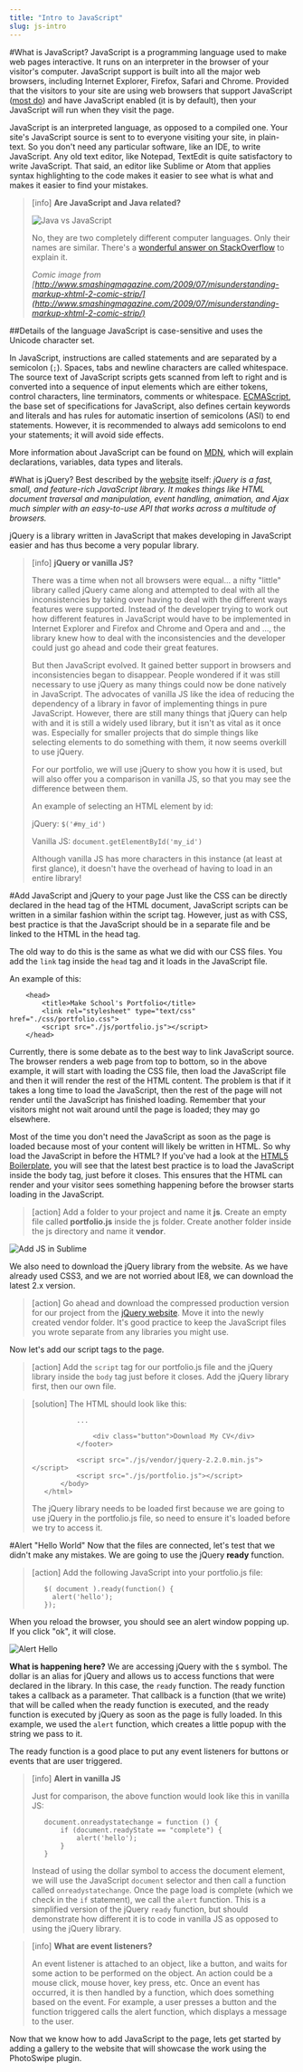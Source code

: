 ```yaml
---
title: "Intro to JavaScript"
slug: js-intro
---     
```


#What is JavaScript?
JavaScript is a programming language used to make web pages interactive. It runs on an interpreter in the browser of your visitor's computer. JavaScript support is built into all the major web browsers, including Internet Explorer, Firefox, Safari and Chrome. Provided that the visitors to your site are using web browsers that support JavaScript ([most do](http://w3techs.com/technologies/details/cp-javascript/all/all)) and have JavaScript enabled (it is by default), then your JavaScript will run when they visit the page.

JavaScript is an interpreted language, as opposed to a compiled one. Your site's JavaScript source is sent to to everyone visiting your site, in plain-text. So you don't need any particular software, like an IDE, to write JavaScript. Any old text editor, like Notepad, TextEdit is quite satisfactory to write JavaScript. That said, an editor like Sublime or Atom that applies syntax highlighting to the code makes it easier to see what is what and makes it easier to find your mistakes.

> [info]
> **Are JavaScript and Java related?**
>
> ![Java vs JavaScript](./2-hamster.jpg "Source: http://www.smashingmagazine.com/2009/07/misunderstanding-markup-xhtml-2-comic-strip/") 
> 
> No, they are two completely different computer languages. Only their names are similar. There's a [wonderful answer on StackOverflow](http://stackoverflow.com/questions/245062/whats-the-difference-between-javascript-and-java) to explain it. 
> 
> *Comic image from [http://www.smashingmagazine.com/2009/07/misunderstanding-markup-xhtml-2-comic-strip/](http://www.smashingmagazine.com/2009/07/misunderstanding-markup-xhtml-2-comic-strip/)*

##Details of the language
JavaScript is case-sensitive and uses the Unicode character set.

In JavaScript, instructions are called statements and are separated by a semicolon (`;`). Spaces, tabs and newline characters are called whitespace. The source text of JavaScript scripts gets scanned from left to right and is converted into a sequence of input elements which are either tokens, control characters, line terminators, comments or whitespace. [ECMAScript](https://en.wikipedia.org/wiki/ECMAScript), the base set of specifications for JavaScript, also defines certain keywords and literals and has rules for automatic insertion of semicolons (ASI) to end statements. However, it is recommended to always add semicolons to end your statements; it will avoid side effects.

More information about JavaScript can be found on [MDN](https://developer.mozilla.org/en-US/docs/Web/JavaScript/Guide/Grammar_and_types), which will explain declarations, variables, data types and literals.

#What is jQuery?
Best described by the [website](https://jquery.com/) itself: *jQuery is a fast, small, and feature-rich JavaScript library. It makes things like HTML document traversal and manipulation, event handling, animation, and Ajax much simpler with an easy-to-use API that works across a multitude of browsers.* 

jQuery is a library written in JavaScript that makes developing in JavaScript easier and has thus become a very popular library.

> [info]
> **jQuery or vanilla JS?**
> 
> There was a time when not all browsers were equal... a nifty "little" library called jQuery came along and attempted to deal with all the inconsistencies by taking over having to deal with the different ways features were supported. Instead of the developer trying to work out how different features in JavaScript would have to be implemented in Internet Explorer and Firefox and Chrome and Opera and and ..., the library knew how to deal with the inconsistencies and the developer could just go ahead and code their great features.
> 
> But then JavaScript evolved. It gained better support in browsers and inconsistencies began to disappear. People wondered if it was still necessary to use jQuery as many things could now be done natively in JavaScript. The advocates of vanilla JS like the idea of reducing the dependency of a library in favor of implementing things in pure JavaScript. However, there are still many things that jQuery can help with and it is still a widely used library, but it isn't as vital as it once was. Especially for smaller projects that do simple things like selecting elements to do something with them, it now seems overkill to use jQuery.  
>
> For our portfolio, we will use jQuery to show you how it is used, but will also offer you a comparison in vanilla JS, so that you may see the difference between them.
>
> An example of selecting an HTML element by id: 
> 
> jQuery:
> `$('#my_id')`
> 
> Vanilla JS:
> `document.getElementById('my_id')`
> 
> Although vanilla JS has more characters in this instance (at least at first glance), it doesn't have the overhead of having to load in an entire library!

#Add JavaScript and jQuery to your page
Just like the CSS can be directly declared in the head tag of the HTML document, JavaScript scripts can be written in a similar fashion within the script tag. However, just as with CSS, best practice is that the JavaScript should be in a separate file and be linked to the HTML in the head tag.

The old way to do this is the same as what we did with our CSS files. You add the `link` tag inside the `head` tag and it loads in the JavaScript file. 

An example of this:

```
    <head>
        <title>Make School's Portfolio</title>
        <link rel="stylesheet" type="text/css" href="./css/portfolio.css">
        <script src="./js/portfolio.js"></script>
    </head>
``` 

Currently, there is some debate as to the best way to link JavaScript source. The browser renders a web page from top to bottom, so in the above example, it will start with loading the CSS file, then load the JavaScript file and then it will render the rest of the HTML content. The problem is that if it takes a long time to load the JavaScript, then the rest of the page will not render until the JavaScript has finished loading. Remember that your visitors might not wait around until the page is loaded; they may go elsewhere. 

Most of the time you don't need the JavaScript as soon as the page is loaded because most of your content will likely be written in HTML. So why load the JavaScript in before the HTML? If you've had a look at the [HTML5 Boilerplate](https://html5boilerplate.com/), you will see that the latest best practice is to load the JavaScript inside the body tag, just before it closes. This ensures that the HTML can render and your visitor sees something happening before the browser starts loading in the JavaScript.

> [action]
> Add a folder to your project and name it **js**. Create an empty file called **portfolio.js** inside the js folder. Create another folder inside the js directory and name it **vendor**.   

![Add JS in Sublime](./1-sublime-js.png "Add JS in Sublime")

We also need to download the jQuery library from the website. As we have already used CSS3, and we are not worried about IE8, we can download the latest 2.x version.

> [action]
> Go ahead and download the compressed production version for our project from the [jQuery website](https://jquery.com/download/). Move it into the newly created vendor folder. It's good practice to keep the JavaScript files you wrote separate from any libraries you might use. 

Now let's add our script tags to the page.

> [action]
> Add the `script` tag for our portfolio.js file and the jQuery library inside the `body` tag just before it closes. Add the jQuery library first, then our own file.

<!-- Comment to break actionable boxes. -->

> [solution]
> The HTML should look like this:
> 
>```
>            ...
>
>                <div class="button">Download My CV</div>
>            </footer>
>            
>            <script src="./js/vendor/jquery-2.2.0.min.js"></script>
>            <script src="./js/portfolio.js"></script>
>        </body>
>    </html>
> ```
> The jQuery library needs to be loaded first because we are going to use jQuery in the portfolio.js file, so need to ensure it's loaded before we try to access it.

#Alert "Hello World"
Now that the files are connected, let's test that we didn't make any mistakes. We are going to use the jQuery **ready** function.

> [action]
> Add the following JavaScript into your portfolio.js file:
> 
> ```
>    $( document ).ready(function() {
>      alert('hello');
>    });
> ```

When you reload the browser, you should see an alert window popping up. If you click "ok", it will close. 

![Alert Hello](./3-alert.png "Alert Hello")

**What is happening here?** We are accessing jQuery with the `$` symbol. The dollar is an alias for jQuery and allows us to access functions that were declared in the library. In this case, the `ready` function. The ready function takes a callback as a parameter. That callback is a function (that we write) that will be called when the ready function is executed, and the ready function is executed by jQuery as soon as the page is fully loaded. In this example, we used the `alert` function, which creates a little popup with the string we pass to it.

The ready function is a good place to put any event listeners for buttons or events that are user triggered.

> [info]
> **Alert in vanilla JS**
> 
> Just for comparison, the above function would look like this in vanilla JS:
> 
> ```
>    document.onreadystatechange = function () {
>        if (document.readyState == "complete") {
>            alert('hello');
>        }
>    }
> ```
> Instead of using the dollar symbol to access the document element, we will use the JavaScript `document` selector and then call a function called `onreadystatechange`. Once the page load is complete (which we check in the `if` statement), we call the `alert` function. This is a simplified version of the jQuery `ready` function, but should demonstrate how different it is to code in vanilla JS as opposed to using the jQuery library.

<!-- Comment to break actionable boxes. -->

> [info]
> **What are event listeners?**
> 
> An event listener is attached to an object, like a button, and waits for some action to be performed on the object. An action could be a mouse click, mouse hover, key press, etc. Once an event has occurred, it is then handled by a function, which does something based on the event. For example, a user presses a button and the function triggered calls the alert function, which displays a message to the user.

Now that we know how to add JavaScript to the page, lets get started by adding a gallery to the website that will showcase the work using the PhotoSwipe plugin. 
